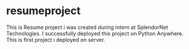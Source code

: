 # resumeproject
This  is Resume project i was created during intern at SplendorNet Technologies. I successfully deployed this project on Python Anywhere. This is first project i deployed on server. 
